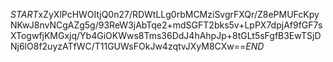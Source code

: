$START$xZyXlPcHWOItjQ0n27/RDWtLLg0rbMCMziSvgrFXQr/Z8ePMUFcKpyNKwJ8nvNCgAZg5g/93ReW3jAbTqe2+mdSGFT2bks5v+LpPX7dpjAf9fGF7sXTogwfjKMGxjq/Yb4GiOKWws8Tms36DdJ4hAhpJp+8tGLt5sFgfB3EwTSjDNj6lO8f2uyzATfWC/T11GUWsFOkJw4zqtvJXyM8CXw==$END$